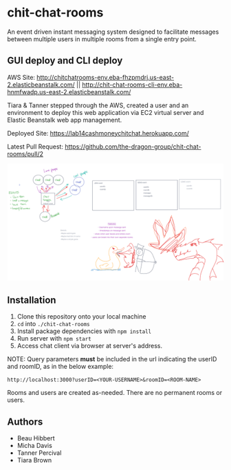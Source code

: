 # chit-chat-rooms
An event driven instant messaging system designed to facilitate messages between multiple users in multiple rooms from a single entry point.

## GUI deploy and CLI deploy

AWS Site: http://chitchatrooms-env.eba-fhzpmdrj.us-east-2.elasticbeanstalk.com/ || 
http://chit-chat-rooms-cli-env.eba-hnmfwadp.us-east-2.elasticbeanstalk.com/

Tiara & Tanner stepped through the AWS, created a user and an environment to deploy this web application via EC2 virtual server and Elastic Beanstalk web app management. 


Deployed Site: https://lab14cashmoneychitchat.herokuapp.com/

Latest Pull Request: https://github.com/the-dragon-group/chit-chat-rooms/pull/2

![UML Diagram](./assets/uml.png)
    
## Installation

1. Clone this repository onto your local machine
2. `cd` into `./chit-chat-rooms`
3. Install package dependencies with `npm install`
4. Run server with `npm start`
5. Access chat client via browser at server's address.  
    
NOTE: Query parameters **must** be included in the url indicating the userID and roomID, as in the below example:
```
http://localhost:3000?userID=<YOUR-USERNAME>&roomID=<ROOM-NAME>
```
    
Rooms and users are created as-needed.  There are no permanent rooms or users.

## Authors

* Beau Hibbert
* Micha Davis
* Tanner Percival
* Tiara Brown


